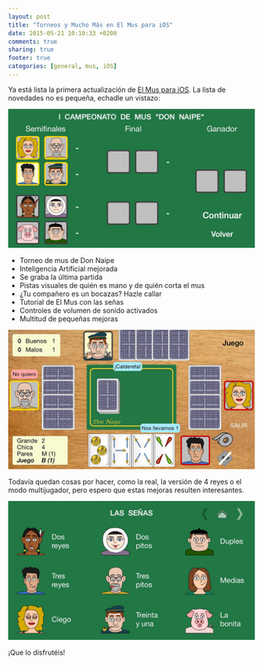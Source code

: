```yaml
---
layout: post
title: "Torneos y Mucho Más en El Mus para iOS"
date: 2015-05-21 10:10:33 +0200
comments: true
sharing: true
footer: true
categories: [general, mus, iOS] 
---
```

Ya está lista la primera actualización de [El Mus para iOS](https://itunes.apple.com/es/app/mus-don-naipe/id954161061?mt=8). La lista de novedades no es pequeña, echadle un vistazo:

![El Mus en iPhone](/images/musIOS/musIOS7.jpg)

* Torneo de mus de Don Naipe
* Inteligencia Artificial mejorada
* Se graba la última partida
* Pistas visuales de quién es mano y de quién corta el mus
* ¿Tu compañero es un bocazas? Hazle callar
* Tutorial de El Mus con las señas
* Controles de volumen de sonido activados
* Multitud de pequeñas mejoras

![El Mus en iPhone](/images/musIOS/musIOS9.jpg)

Todavía quedan cosas por hacer, como la real, la versión de 4 reyes o el modo multijugador, pero espero que estas mejoras resulten interesantes.


![El Mus en iPhone](/images/musIOS/musIOS6.jpg)

¡Que lo disfrutéis!